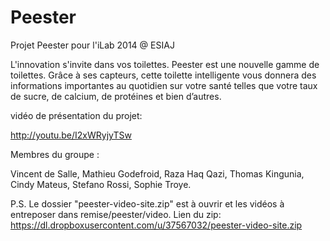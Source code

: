 Peester
=======

Projet Peester pour l'iLab 2014 @ ESIAJ

L'innovation s'invite dans vos toilettes.
Peester est une nouvelle gamme de toilettes. Grâce à ses capteurs, cette toilette intelligente 
vous donnera des informations importantes au quotidien sur votre santé telles que votre taux de sucre, de calcium, 
de protéines et bien d’autres.

vidéo de présentation du projet:

http://youtu.be/I2xWRyjyTSw

Membres du groupe :

Vincent de Salle, Mathieu Godefroid, Raza Haq Qazi, Thomas Kingunia, Cindy Mateus, Stefano Rossi, Sophie Troye.

P.S. Le dossier "peester-video-site.zip" est à ouvrir et les vidéos à entreposer dans remise/peester/video.
Lien du zip: https://dl.dropboxusercontent.com/u/37567032/peester-video-site.zip
